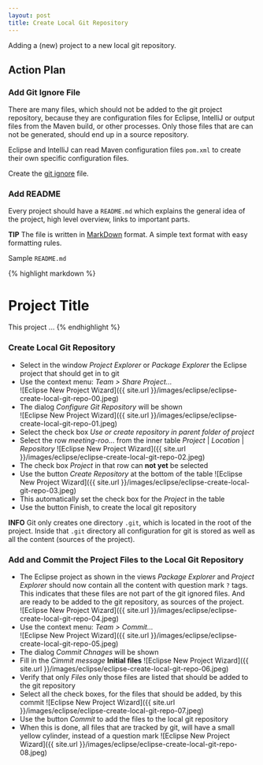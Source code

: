 ```yaml
---
layout: post
title: Create Local Git Repository
---
```

Adding a (new) project to a new local git repository. 


## Action Plan

### Add Git Ignore File

There are many files, which should not be added to the git project repository, because they are configuration files for Eclipse, IntelliJ or output files from the Maven build, or other processes. Only those files that are can not be generated, should end up in a source repository.

Eclipse and IntelliJ can read Maven configuration files `pom.xml` to create their own specific configuration files.

Create the [git ignore](http://verhagen.github.io/git-tip-ignore-files/) file. 


### Add README

Every project should have a `README.md` which explains the general idea of the project, high level overview, links to important parts.

__TIP__ The file is written in [MarkDown](https://guides.github.com/features/mastering-markdown/) format. A simple text format with easy formatting rules.

Sample `README.md`

{% highlight markdown %}
# Project Title

This project ...
{% endhighlight %} 


### Create Local Git Repository

- Select in the window _Project Explorer_ or _Package Explorer_ the Eclipse project that should get in to git
- Use the context menu: _Team > Share Project..._  
![Eclipse New Project Wizard]({{ site.url }}/images/eclipse/eclipse-create-local-git-repo-00.jpeg)
- The dialog _Configure Git Repository_ will be shown  
![Eclipse New Project Wizard]({{ site.url }}/images/eclipse/eclipse-create-local-git-repo-01.jpeg)
- Select the check box _Use or create repository in parent folder of project_
- Select the row _meeting-roo..._ from the inner table _Project_ | _Location_ | _Repository_
![Eclipse New Project Wizard]({{ site.url }}/images/eclipse/eclipse-create-local-git-repo-02.jpeg)
- The check box _Project_ in that row can __not yet__ be selected
- Use the button _Create Repository_ at the bottom of the table
![Eclipse New Project Wizard]({{ site.url }}/images/eclipse/eclipse-create-local-git-repo-03.jpeg)
- This automatically set the check box for the _Project_ in the table
- Use the button Finish, to create the local git repository

__INFO__ Git only creates one directory `.git`, which is located in the root of the project. Inside that `.git` directory all configuration for git is stored as well as all the content (sources of the project).


### Add and Commit the Project Files to the Local Git Repository

- The Eclipse project as shown in the views _Package Explorer_ and _Project Explorer_ should now contain all the content with question mark `?` tags. This indicates that these files are not part of the git ignored files. And are ready to be added to the git repository, as sources of the project.  
![Eclipse New Project Wizard]({{ site.url }}/images/eclipse/eclipse-create-local-git-repo-04.jpeg)
- Use the context menu: _Team > Commit..._  
![Eclipse New Project Wizard]({{ site.url }}/images/eclipse/eclipse-create-local-git-repo-05.jpeg)
- The dialog _Commit Chnages_ will be shown
- Fill in the _Cimmit message_ __Initial files__
![Eclipse New Project Wizard]({{ site.url }}/images/eclipse/eclipse-create-local-git-repo-06.jpeg)
- Verify that only _Files_ only those files are listed that should be added to the git repository
- Select all the check boxes, for the files that should be added, by this commit 
![Eclipse New Project Wizard]({{ site.url }}/images/eclipse/eclipse-create-local-git-repo-07.jpeg)
- Use the button _Commit_ to add the files to the local git repository
- When this is done, all files that are tracked by git, will have a small yellow cylinder, instead of a question mark
![Eclipse New Project Wizard]({{ site.url }}/images/eclipse/eclipse-create-local-git-repo-08.jpeg)
